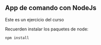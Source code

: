 ## App de comando con NodeJs

Este es un ejercicio del curso


Recuerden instalar los paquetes de node:

```
npm install
```